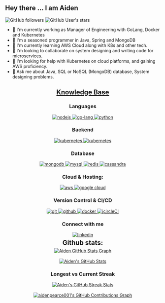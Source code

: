 
## Hey there ... I am Aiden

![GitHub followers](https://img.shields.io/github/followers/aidenpearce001?style=social) ![GitHub User's stars](https://img.shields.io/github/stars/aidenpearce001?style=social)

- 🔭 I'm currently working as Manager of Engineering with GoLang, Docker and Kubernetes
- 🧓 I'm a seasoned programmer in Java, Spring and MongoDB 
- 🌱 I'm currently learning AWS Cloud along with K8s and other tech.
- 👯 I'm looking to collaborate on system designing and writing code for microservices. 
- 🤔 I'm looking for help with Kubernetes on cloud platforms, and gaining AWS proficiency.  
- 💬 Ask me about Java, SQL or NoSQL (MongoDB) database, System designing problems. 

<h2 align="center"><u><b>Knowledge Base</b></u></h2>
<h3 align="center">Languages</h3>
<p align="center">
  <a href="https://nodejs.org/en/" target="_blank"> 
    <img src="https://img.shields.io/badge/Node.js-43853D?style=for-the-badge&logo=node.js&logoColor=white" 
      alt="nodejs"/> 
  </a>
  <a href="https://developer.mozilla.org/en-US/docs/Web/JavaScript" target="_blank"> 
    <img src="https://img.shields.io/badge/Go-00ADD8?style=for-the-badge&logo=go&logoColor=white"
      alt="go-lang"/> 
  </a>
  <a href="https://www.typescriptlang.org/" target="_blank"> 
    <img src="https://img.shields.io/badge/Python-3776AB?style=for-the-badge&logo=python&logoColor=white"
      alt="python"/>
  </a>
</p>
<h3 align="center">Backend</h3>
<p align="center">
  <a href="https://kubernetes.io" target="_blank"> 
    <img src="https://img.shields.io/badge/kubernetes-326CE5.svg?style=for-the-badge&logo=kubernetes&logoColor=white" alt="kubernetes"/>
  </a>
    <a href="https://kubernetes.io" target="_blank"> 
    <img src="https://img.shields.io/badge/-ElasticSearch-005571?style=for-the-badge&logo=elasticsearch" alt="kubernetes"/>
  </a>
</p>
<h3 align="center">Database</h3>
<p align="center">
  <a href="https://www.mongodb.com/" target="_blank"> 
    <img src="https://img.shields.io/badge/mongodb-47A248.svg?style=for-the-badge&logo=mongodb&logoColor=white"
      alt="mongodb"/> 
  </a> 
  <a href="https://www.mysql.org" target="_blank"> 
    <img src="https://img.shields.io/badge/MySQL-005C84?style=for-the-badge&logo=mysql&logoColor=white"
      alt="mysql"/> 
  </a>
  <a href="https://redis.io" target="_blank"> 
    <img src="https://img.shields.io/badge/redis-DC382D.svg?style=for-the-badge&logo=redis&logoColor=white"
      alt="redis"/>
  </a>
  <a href="https://cassandra.apache.org/_/index.html" target="_blank"> 
    <img src="https://img.shields.io/badge/Cassandra-1287B1?style=for-the-badge&logo=apache%20cassandra&logoColor=white"
      alt="cassandra"/> 
  </a>
</p>
<h3 align="center">Cloud & Hosting:</h3>
<p align="center">
  <a href="https://aws.amazon.com/" target="_blank">
    <img  src="https://img.shields.io/badge/Amazon_AWS-232F3E?style=for-the-badge&logo=amazon-aws&logoColor=white" alt="aws"/> 
  </a>
  <a href="https://cloud.google.com/" target="_blank">
    <img  src="https://img.shields.io/badge/Google_Cloud-4285F4?style=for-the-badge&logo=google-cloud&logoColor=white" alt="google cloud"/> 
  </a>
</p>
<h3 align="center">Version Control & CI/CD</h3>
<p align="center">
  <a href="https://git-scm.com/" target="_blank">
    <img src="https://img.shields.io/badge/git-F05032.svg?style=for-the-badge&logo=git&logoColor=white"
      alt="git"/>
  </a>
  <a href="https://github.com/aidenpearce001" target="_blank">
    <img src="https://img.shields.io/badge/github-181717.svg?style=for-the-badge&logo=github&logoColor=white" alt="github" />
  </a>
  <a href="https://www.docker.com/" target="_blank">
  <img src="https://img.shields.io/badge/docker-2496ED.svg?style=for-the-badge&logo=docker&logoColor=white"
    alt="docker"/>
  </a>
  <a href="[https://www.jenkins.io](https://circleci.com/)" target="_blank"> 
    <img src="https://img.shields.io/badge/circleci-343434?style=for-the-badge&logo=circleci&logoColor=white" alt="jcircleCI"/> 
  </a>
</p>
<h3 align="center">Connect with me</h3>
<div style="margin-top:10px" align="center">
  <div>
    <a  href="https://www.linkedin.com/in/tran-ngoc-hieu-nam-8769351a9" target="_blank">
      <img src="https://img.shields.io/badge/Linked%20In-0A66C2.svg?style=for-the-badge&logo=linkedin&logoColor=white" alt="linkedin"/>
    </a>
  </div>
</div>

<div align="center">
<h2 align="center" style="margin: 5px 10px;">Github stats:</h2> 

<a href="https://github.com/aidenpearce001/aidenpearce001">
  <img align="center" src="https://github-profile-summary-cards.vercel.app/api/cards/profile-details?username=aidenpearce001&theme=gruvbox&hide_border=true)](https://github.com/aidenpearce001" alt="Aiden GitHub Stats Graph"/>
</a>
<br><br>
<a href="https://github.com/aidenpearce001/aidenpearce001">
  <img align="center" src="https://github-readme-stats.vercel.app/api?username=aidenpearce001&count_private=true&show_icons=true&theme=gruvbox&hide_border=true&custom_title=Aiden27s%20Github%20Stats" alt="Aiden's GitHub Stats" />
</a>
<h3>Longest vs Current Streak </h3>
<a href="https://github.com/aidenpearce001/aidenpearce001">
  <img align="center" src="https://github-readme-streak-stats.herokuapp.com/?user=aidenpearce001&theme=gruvbox" alt="Aiden's GitHub Streak Stats"/>
</a>
<br><br>
<a href="https://github.com/aidenpearce001/aidenpearce001">
  <img align="center" src="https://activity-graph.herokuapp.com/graph?username=aidenpearce001&theme=gruvbox&hide_border=true&custom_title=Contribution%20Graph" alt="aidenpearce001's GitHub Contributions Graph"/>
</a>
</div>
